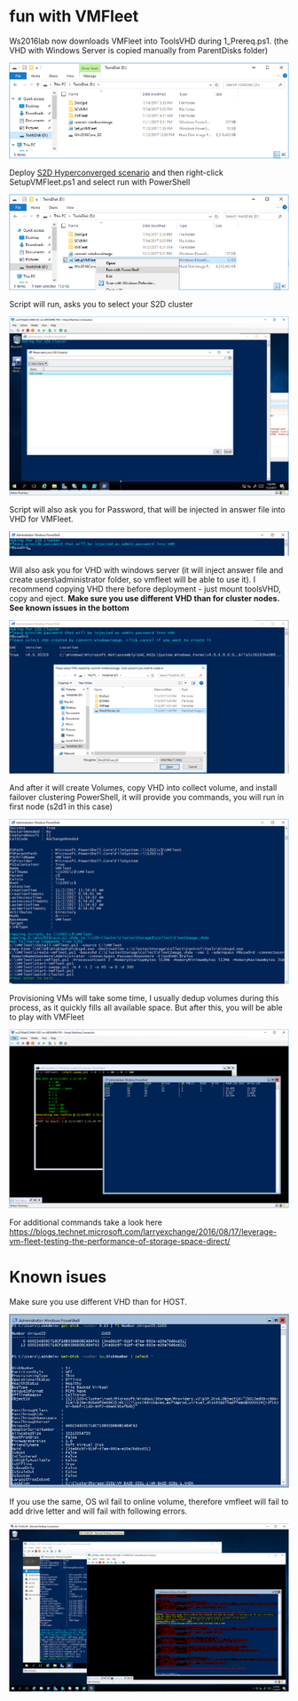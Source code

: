 # fun with VMFleet

Ws2016lab now downloads VMFleet into ToolsVHD during 1_Prereq.ps1. (the VHD with Windows Server is copied manually from ParentDisks folder)

![](/Scenarios/VMFleet/Screenshots/ToolsVHD.png)

Deploy [S2D Hyperconverged scenario](https://github.com/Microsoft/ws2016lab/tree/master/Scenarios/S2D%20Hyperconverged) and then right-click SetupVMFleet.ps1 and select run with PowerShell

![](/Scenarios/VMFleet/Screenshots/VMFleet_Step1.png)

Script will run, asks you to select your S2D cluster

![](/Scenarios/VMFleet/Screenshots/VMFleet_Step2.png)

Script will also ask you for Password, that will be injected in answer file into VHD for VMFleet.

![](/Scenarios/VMFleet/Screenshots/VMFleet_Step3.png)

Will also ask you for VHD with windows server (it will inject answer file and create users\administrator folder, so vmfleet will be able to use it). I recommend copying VHD there before deployment - just mount toolsVHD, copy and eject.
**Make sure you use different VHD than for cluster nodes. See known issues in the bottom**

![](/Scenarios/VMFleet/Screenshots/VMFleet_Step4.png)

And after it will create Volumes, copy VHD into collect volume, and install failover clustering PowerShell, it will provide you commands, you will run in first node (s2d1 in this case)

![](/Scenarios/VMFleet/Screenshots/VMFleet_Step5.png)

Provisioning VMs will take some time, I usually dedup volumes during this process, as it quickly fills all available space. But after this, you will be able to play with VMFleet

![](/Scenarios/VMFleet/Screenshots/VMfleetInAction.png)

For additional commands take a look here https://blogs.technet.microsoft.com/larryexchange/2016/08/17/leverage-vm-fleet-testing-the-performance-of-storage-space-direct/

# Known isues

Make sure you use different VHD than for HOST.

![](/Scenarios/VMFleet/Screenshots/Error_wrongVHD.png)

If you use the same, OS wil fail to online volume, therefore vmfleet will fail to add drive letter and will fail with following errors.

![](/Scenarios/VMFleet/Screenshots/Error_wrongVHD1.png)